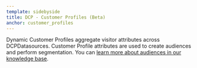 ```yaml
---
template: sidebyside
title: DCP - Customer Profiles (Beta)
anchor: customer_profiles
---
```


Dynamic Customer Profiles aggregate visitor attributes across DCPDatasources. Customer Profile attributes are used to create audiences and perform segmentation. You can <a href="https://help.optimizely.com/hc/en-us/articles/200039685" target="_blank">learn more about audiences in our knowledge base</a>.
